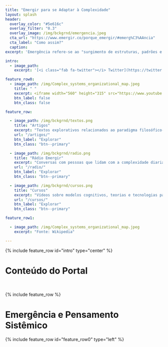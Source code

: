 ```yaml
---
title: "Emergir para se Adaptar à Complexidade"
layout: splash
header:
  overlay_color: "#5e616c"
  overlay_filter: "0.3"
  overlay_image: /img/bckgrnd/emergencia.jpeg
  cta_url: "https://www.emergir.co/porque_emergir/#emerg%C3%AAncia"
  cta_label: "Como assim?"
  caption:
excerpt: 'Emergência refere-se ao "surgimento de estruturas, padrões e propriedades novas e coerentes durante o processo de auto-organização em sistemas complexos" *Jeffrey Goldstein (1999: 49)*'

intro:
  - image_path:
    excerpt: '[<i class="fab fa-twitter"></i> Twitter](https://twitter.com/emergir_co){: .btn .btn--twitter} [<i class="fab fa-facebook"></i> Facebook](https://www.facebook.com/emergir.co){: .btn .btn--facebook} [<i class="fab fa-youtube"></i> Youtube](https://www.youtube.com/channel/UCLQTZai_e6JmMf1Mr7ZG_Xw){: .btn .btn--danger} &nbsp; [Participe do Processo](https://docs.google.com/spreadsheets/d/1PU4k72QZ06FRlOnUlOjGE7M0btOqf5_zSVSSF4Hsxps/edit?usp=sharing){: .btn .btn--success}'

feature_row0:
  - image_path: /img/Complex_systems_organizational_map.jpeg
    title: " "
    excerpt: <iframe width="560" height="315" src="https://www.youtube.com/embed/rWJ4O70-Kr4" frameborder="0" allow="autoplay; encrypted-media" allowfullscreen></iframe>
    btn_label: false
    btn_class: false

feature_row:

  - image_path: /img/bckgrnd/textos.png
    title: "Artigos"
    excerpt: "Textos explorativos relacionados ao paradigma filosófico-científico da Complexidade."
    url: "/artigos/"
    btn_label: "Explorar"
    btn_class: "btn--primary"

  - image_path: /img/bckgrnd/radio.png
    title: "Rádio Emergir"
    excerpt: "Conversas com pessoas que lidam com a complexidade diariamente, na prática."
    url: "/radio/"
    btn_label: "Explorar"
    btn_class: "btn--primary"

  - image_path: /img/bckgrnd/cursos.png
    title: "Cursos"
    excerpt: "Vídeos sobre modelos cognitivos, teorias e tecnologias para um mundo de interdependências."
    url: "/cursos/"
    btn_label: "Explorar"
    btn_class: "btn--primary"

feature_row1:

  - image_path: /img/Complex_systems_organizational_map.jpeg
    excerpt: "Fonte: Wikipedia"

---
```


{% include feature_row id="intro" type="center" %}

# Conteúdo do Portal
&nbsp;

{% include feature_row %}

# Emergência e Pensamento Sistêmico

{% include feature_row id="feature_row0" type="left" %}
